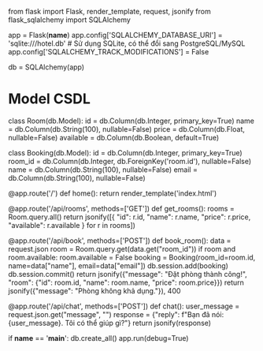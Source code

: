 from flask import Flask, render_template, request, jsonify
from flask_sqlalchemy import SQLAlchemy

app = Flask(__name__)
app.config['SQLALCHEMY_DATABASE_URI'] = 'sqlite:///hotel.db'  # Sử dụng SQLite, có thể đổi sang PostgreSQL/MySQL
app.config['SQLALCHEMY_TRACK_MODIFICATIONS'] = False

db = SQLAlchemy(app)

# Model CSDL
class Room(db.Model):
    id = db.Column(db.Integer, primary_key=True)
    name = db.Column(db.String(100), nullable=False)
    price = db.Column(db.Float, nullable=False)
    available = db.Column(db.Boolean, default=True)

class Booking(db.Model):
    id = db.Column(db.Integer, primary_key=True)
    room_id = db.Column(db.Integer, db.ForeignKey('room.id'), nullable=False)
    name = db.Column(db.String(100), nullable=False)
    email = db.Column(db.String(100), nullable=False)

@app.route('/')
def home():
    return render_template('index.html')

@app.route('/api/rooms', methods=['GET'])
def get_rooms():
    rooms = Room.query.all()
    return jsonify([{ "id": r.id, "name": r.name, "price": r.price, "available": r.available } for r in rooms])

@app.route('/api/book', methods=['POST'])
def book_room():
    data = request.json
    room = Room.query.get(data.get("room_id"))
    if room and room.available:
        room.available = False
        booking = Booking(room_id=room.id, name=data["name"], email=data["email"])
        db.session.add(booking)
        db.session.commit()
        return jsonify({"message": "Đặt phòng thành công!", "room": {"id": room.id, "name": room.name, "price": room.price}})
    return jsonify({"message": "Phòng không khả dụng."}), 400

@app.route('/api/chat', methods=['POST'])
def chat():
    user_message = request.json.get("message", "")
    response = {"reply": f"Bạn đã nói: {user_message}. Tôi có thể giúp gì?"}
    return jsonify(response)

if __name__ == '__main__':
    db.create_all()
    app.run(debug=True)

